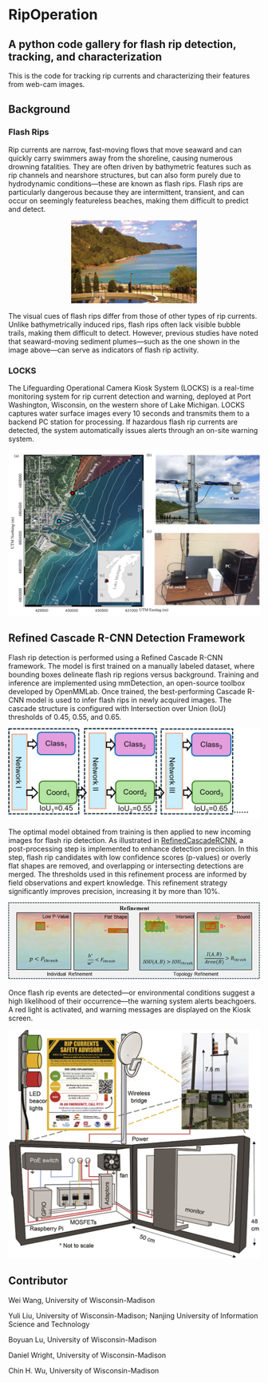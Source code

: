 # RipOperation
## A python code gallery for flash rip detection, tracking, and characterization
This is the code for tracking rip currents and characterizing their features from web-cam images.

## Background
### Flash Rips
Rip currents are narrow, fast-moving flows that move seaward and can quickly carry swimmers away from the shoreline, causing numerous drowning fatalities. They are often driven by bathymetric features such as rip channels and nearshore structures, but can also form purely due to hydrodynamic conditions—these are known as flash rips. Flash rips are particularly dangerous because they are intermittent, transient, and can occur on seemingly featureless beaches, making them difficult to predict and detect.
<p align="center">
  <img src="https://github.com/wwang487/RipOperation/blob/main/FlashRip.jpg" width="50%">
</p>

The visual cues of flash rips differ from those of other types of rip currents. Unlike bathymetrically induced rips, flash rips often lack visible bubble trails, making them difficult to detect. However, previous studies have noted that seaward-moving sediment plumes—such as the one shown in the image above—can serve as indicators of flash rip activity.

### LOCKS
The Lifeguarding Operational Camera Kiosk System (LOCKS) is a real-time monitoring system for rip current detection and warning, deployed at Port Washington, Wisconsin, on the western shore of Lake Michigan. LOCKS captures water surface images every 10 seconds and transmits them to a backend PC station for processing. If hazardous flash rip currents are detected, the system automatically issues alerts through an on-site warning system.
<p align="center">
  <img src="https://github.com/wwang487/RipOperation/blob/main/LOCKS_Site.jpg">
</p>

## Refined Cascade R-CNN Detection Framework
Flash rip detection is performed using a Refined Cascade R-CNN framework. The model is first trained on a manually labeled dataset, where bounding boxes delineate flash rip regions versus background. Training and inference are implemented using mmDetection, an open-source toolbox developed by OpenMMLab. Once trained, the best-performing Cascade R-CNN model is used to infer flash rips in newly acquired images. The cascade structure is configured with Intersection over Union (IoU) thresholds of 0.45, 0.55, and 0.65.
<p align="center">
  <img src="https://github.com/wwang487/RipOperation/blob/main/Cascade.jpg">
</p>

The optimal model obtained from training is then applied to new incoming images for flash rip detection. As illustrated in [RefinedCascadeRCNN](https://github.com/wwang487/RefinedCascadeRCNN), a post-processing step is implemented to enhance detection precision. In this step, flash rip candidates with low confidence scores (p-values) or overly flat shapes are removed, and overlapping or intersecting detections are merged. The thresholds used in this refinement process are informed by field observations and expert knowledge. This refinement strategy significantly improves precision, increasing it by more than 10%.
<p align="center">
  <img src="https://github.com/wwang487/RipOperation/blob/main/Refinement.jpg">
</p>

Once flash rip events are detected—or environmental conditions suggest a high likelihood of their occurrence—the warning system alerts beachgoers. A red light is activated, and warning messages are displayed on the Kiosk screen.
<p align="center">
  <img src="https://github.com/wwang487/RipOperation/blob/main/LOCKS_Inside.jpg">
</p>

## Contributor
Wei Wang, University of Wisconsin-Madison

Yuli Liu, University of Wisconsin-Madison; Nanjing University of Information Science and Technology

Boyuan Lu, University of Wisconsin-Madison

Daniel Wright, University of Wisconsin-Madison

Chin H. Wu, University of Wisconsin-Madison
